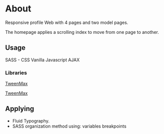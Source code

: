 
# About

Responsive profile Web with 4 pages and two model pages. 

The homepage applies a scrolling index to move from one page to another.

## Usage

SASS - CSS
Vanilla Javascript
AJAX

### Libraries

[TweenMax](https://cdnjs.cloudflare.com/ajax/libs/gsap/2.1.3/TweenMax.min.js)

[TweenMax](https://cdnjs.cloudflare.com/ajax/libs/gsap/2.1.3/TimelineMax.min.js)

## Applying

- Fluid Typography.
- SASS organization method using:
    variables 
    breakpoints



